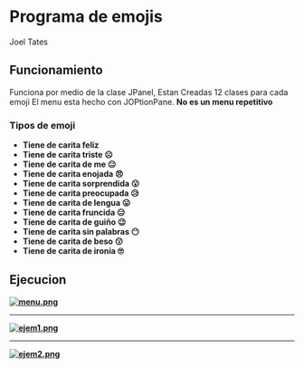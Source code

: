 # Programa de emojis
Joel Tates

## Funcionamiento
Funciona por medio de la clase JPanel, 
Estan Creadas 12 clases para cada emoji
El menu esta hecho con JOPtionPane.
<b> No es un menu repetitivo <b>

### Tipos de emoji
- Tiene de carita feliz 
- Tiene de carita triste ☹️
- Tiene de carita de me 😐
- Tiene de carita enojada 😠
- Tiene de carita sorprendida 😮
- Tiene de carita preocupada 😥
- Tiene de carita de lengua 😛 
- Tiene de carita fruncida 😑
- Tiene de carita de guiño 😉
- Tiene de carita sin palabras 😶
- Tiene de carita de beso 😗
- Tiene de carita de ironia 🙄

## Ejecucion

[![menu.png](https://i.postimg.cc/x1z7fvCv/menu.png)](https://postimg.cc/4YXwwhpy)
<hr>

[![ejem1.png](https://i.postimg.cc/jjY1LDwG/ejem1.png)](https://postimg.cc/zyp7QXkj)

<hr>

[![ejem2.png](https://i.postimg.cc/4NMqRLJ4/ejem2.png)](https://postimg.cc/fJcBxvt1)
